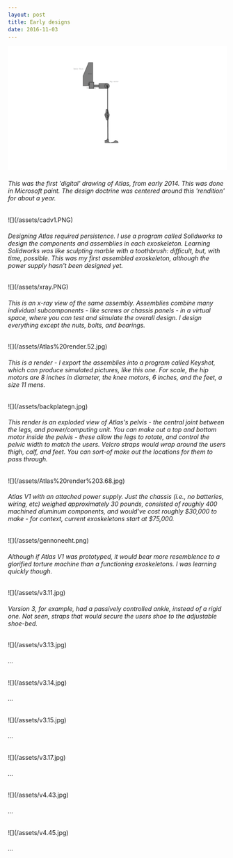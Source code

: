 ```yaml
---
layout: post
title: Early designs
date: 2016-11-03
---
```

![](/assets/progenitor.png)
<h6>This was the first 'digital' drawing of Atlas, from early 2014. This was done in Microsoft paint. The design doctrine was centered around this 'rendition' for about a year. </h6>
![](/assets/cadv1.PNG)
<h6>Designing Atlas required persistence. I use a program called Solidworks to design the components and assemblies in each exoskeleton. Learning Solidworks was like sculpting marble with a toothbrush: difficult, but, with time, possible. This was my first assembled exoskeleton, although the power supply hasn't been designed yet.</h6>
![](/assets/xray.PNG)
<h6>This is an x-ray view of the same assembly. Assemblies combine many individual subcomponents - like screws or chassis panels - in a virtual space, where you can test and simulate the overall design. I design everything except the nuts, bolts, and bearings.</h6>
![](/assets/Atlas%20render.52.jpg)
<h6>This is a render - I export the assemblies into a program called Keyshot, which can produce simulated pictures, like this one. For scale, the hip motors are 8 inches in diameter, the knee motors, 6 inches, and the feet, a size 11 mens.</h6>
![](/assets/backplategn.jpg)
<h6>This render is an exploded view of Atlas's pelvis - the central joint between the legs, and power/computing unit. You can make out a top and bottom motor inside the pelvis - these allow the legs to rotate, and control the pelvic width to match the users. Velcro straps would wrap around the users thigh, calf, and feet. You can sort-of make out the locations for them to pass through. </h6>
![](/assets/Atlas%20render%203.68.jpg)
<h6>Atlas V1 with an attached power supply. Just the chassis (i.e., no batteries, wiring, etc) weighed approximately 30 pounds, consisted of roughly 400 machined aluminum components, and would've cost roughly $30,000 to make - for context, current exoskeletons start at $75,000. </h6>
![](/assets/gennoneeht.png)
<h6>Although if Atlas V1 was prototyped, it would bear more resemblence to a glorified torture machine than a functioning exoskeletons. I was learning quickly though. </h6>
![](/assets/v3.11.jpg)
<h6>Version 3, for example, had a passively controlled ankle, instead of a rigid one. Not seen, straps that would secure the users shoe to the adjustable shoe-bed. </h6>
![](/assets/v3.13.jpg)
<h6>...</h6>
![](/assets/v3.14.jpg)
<h6>...</h6>
![](/assets/v3.15.jpg)
<h6>...</h6>
![](/assets/v3.17.jpg)
<h6>...</h6>
![](/assets/v4.43.jpg)
<h6>...</h6>
![](/assets/v4.45.jpg)
<h6>...</h6>
